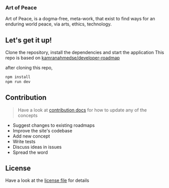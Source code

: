 ### Art of Peace

Art of Peace, is a dogma-free, meta-work, that exist to find  ways for an enduring world peace, via arts, ethics, technology.

## Let's get it up!

Clone the repository, install the dependencies and start the application
This repo is based on [kamranahmedse/developer-roadmap](https://github.com/kamranahmedse/developer-roadmap)

after cloning this repo,
```bash
npm install
npm run dev
```

## Contribution

> Have a look at [contribution docs](./contributing) for how to update any of the concepts

- Suggest changes to existing roadmaps
- Improve the site's codebase
- Add new concept
- Write tests
- Discuss ideas in issues
- Spread the word

## License

Have a look at the [license file](./license) for details
